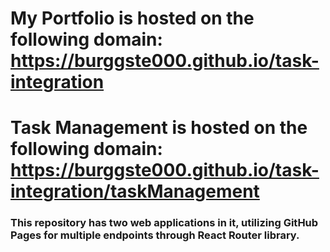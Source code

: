 # **My Portfolio is hosted on the following domain: https://burggste000.github.io/task-integration**

# **Task Management is hosted on the following domain: https://burggste000.github.io/task-integration/taskManagement**

### This repository has two web applications in it, utilizing GitHub Pages for multiple endpoints through React Router library.
